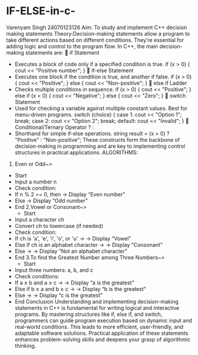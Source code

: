 # IF-ELSE-in-c-
Varenyam Singh 24070123126
Aim: To study and implement C++ decision making statements
Theory:Decision-making statements allow a program to take different actions based on different conditions. They’re essential for adding logic and control to the program flow. In C++, the main decision-making statements are:
🔹 if Statement
- Executes a block of code only if a specified condition is true.
if (x > 0) {
    cout << "Positive number";
}
🔹 if-else Statement
- Executes one block if the condition is true, and another if false.
if (x > 0) {
    cout << "Positive";
} else {
    cout << "Non-positive";
}
🔹 else if Ladder
- Checks multiple conditions in sequence.
if (x > 0) {
    cout << "Positive";
} else if (x < 0) {
    cout << "Negative";
} else {
    cout << "Zero";
}
🔹 switch Statement
- Used for checking a variable against multiple constant values. Best for menu-driven programs.
switch (choice) {
    case 1: cout << "Option 1"; break;
    case 2: cout << "Option 2"; break;
    default: cout << "Invalid";
}
🔹 Conditional/Ternary Operator ? :
- Shorthand for simple if-else operations.
string result = (x > 0) ? "Positive" : "Non-positive";
These constructs form the backbone of decision-making in programming and are key to implementing control structures in practical applications.
  ALGORITHMS:
 1. Even or Odd~>
  - Start
- Input a number n
- Check condition:
- If n % 2 == 0, then
→ Display “Even number”
- Else
→ Display “Odd number”
- End
2.Vowel or Consonant~>
  - Start
- Input a character ch
- Convert ch to lowercase (if needed)
- Check condition:
- If ch is 'a', 'e', 'i', 'o', or 'u' →
→ Display “Vowel”
- Else if ch is an alphabet character →
→ Display “Consonant”
- Else →
→ Display “Not an alphabet character”
- End
3.To find the Greatest Number among Three Numbers~>
  - Start
- Input three numbers: a, b, and c
- Check conditions:
- If a ≥ b and a ≥ c →
→ Display “a is the greatest”
- Else if b ≥ a and b ≥ c →
→ Display “b is the greatest”
- Else →
→ Display “c is the greatest”
- End
 Conclusion
Understanding and implementing decision-making statements in C++ is fundamental for writing logical and interactive programs. By mastering structures like if, else if, and switch, programmers can guide program execution based on dynamic input and real-world conditions. This leads to more efficient, user-friendly, and adaptable software solutions. Practical application of these statements enhances problem-solving skills and deepens your grasp of algorithmic thinking.




